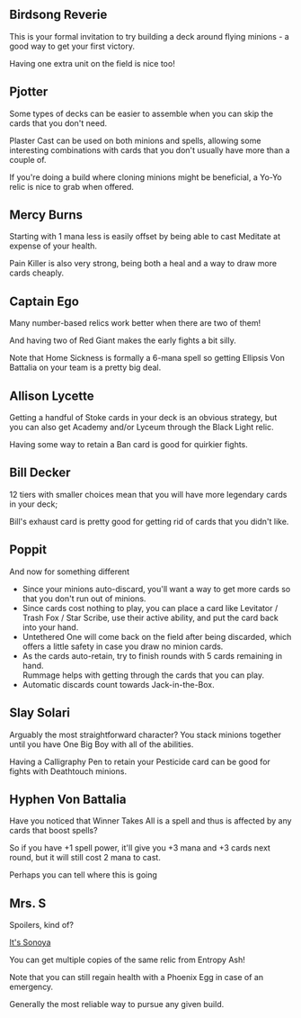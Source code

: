 ## Birdsong Reverie
This is your formal invitation to try building a deck around flying minions - a good way to get your first victory.

Having one extra unit on the field is nice too!

## Pjotter
Some types of decks can be easier to assemble when you can skip the cards that you don't need.

Plaster Cast can be used on both minions and spells,
allowing some interesting combinations with cards that you don't usually have more than a couple of.

If you're doing a build where cloning minions might be beneficial,
a Yo-Yo relic is nice to grab when offered.

## Mercy Burns
Starting with 1 mana less is easily offset by being able to cast Meditate at expense of your health.

Pain Killer is also very strong, being both a heal and a way to draw more cards cheaply.

## Captain Ego
Many number-based relics work better when there are two of them!

And having two of Red Giant makes the early fights a bit silly.

Note that Home Sickness is formally a 6-mana spell so getting Ellipsis Von Battalia on your team
is a pretty big deal.

## Allison Lycette
Getting a handful of Stoke cards in your deck is an obvious strategy,
but you can also get Academy and/or Lyceum through the Black Light relic.

Having some way to retain a Ban card is good for quirkier fights.

## Bill Decker
12 tiers with smaller choices mean that you will have more legendary cards in your deck;

Bill's exhaust card is pretty good for getting rid of cards that you didn't like.

## Poppit
And now for something different
- Since your minions auto-discard, you'll want a way to get more cards
  so that you don't run out of minions.
- Since cards cost nothing to play, you can place a card like Levitator / Trash Fox / Star Scribe, use their active ability,
  and put the card back into your hand.
- Untethered One will come back on the field after being discarded,
  which offers a little safety in case you draw no minion cards.
- As the cards auto-retain, try to finish rounds with 5 cards remaining in hand.  
  Rummage helps with getting through the cards that you can play.
- Automatic discards count towards Jack-in-the-Box.

## Slay Solari
Arguably the most straightforward character?
You stack minions together until you have One Big Boy with all of the abilities.

Having a Calligraphy Pen to retain your Pesticide card can be good for fights with Deathtouch minions.

## Hyphen Von Battalia
Have you noticed that Winner Takes All is a spell and thus is affected by any cards that boost spells?

So if you have +1 spell power, it'll give you +3 mana and +3 cards next round, but it will still cost 2 mana to cast.

Perhaps you can tell where this is going

## Mrs. S
Spoilers, kind of?

[It's Sonoya](#s)

You can get multiple copies of the same relic from Entropy Ash!

Note that you can still regain health with a Phoenix Egg in case of an emergency.

Generally the most reliable way to pursue any given build.